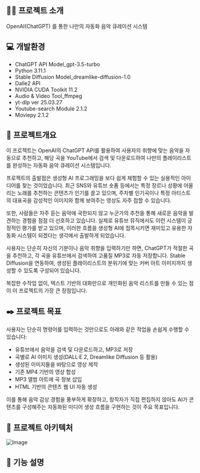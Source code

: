 ## 👨‍🏫 프로젝트 소개
OpenAI(ChatGPT) 를 통한 나만의 자동화 음악 큐레이션 시스템

## 💻 개발환경 
- ChatGPT API Model_gpt-3.5-turbo
- Python 3.11.1
- Stable Diffusion Model_dreamlike-diffusion-1.0
- Dalle2 API
- NVIDIA CUDA Toolkit 11.2
- Audio & Video Tool_ffmpeg
- yt-dlp ver 25.03.27
- Youtube-search Module 2.1.2
- Moviepy 2.1.2

## 📌 프로젝트개요
이 프로젝트는 OpenAI의 ChatGPT API를 활용하여 사용자의 취향에 맞는 음악을 자동으로 추천하고, 해당 곡을 YouTube에서 검색 및 다운로드하여 나만의 플레이리스트를 완성하는 자동화 음악 큐레이션 시스템입니다.

프로젝트의 출발점은 생성형 AI 프로그래밍을 보다 쉽게 체험할 수 있는 실용적인 아이디어를 찾는 것이었습니다. 최근 SNS와 유튜브 숏폼 등에서는 특정 장르나 상황에 어울리는 노래를 추천하는 콘텐츠가 인기를 끌고 있으며, 주차별 인기곡이나 특정 아티스트의 대표곡을 감성적인 이미지와 함께 보여주는 영상도 자주 접할 수 있습니다.

또한, 사람들은 자주 듣는 음악에 국한되지 않고 누군가의 추천을 통해 새로운 음악을 발견하는 경험을 점점 더 선호하고 있습니다. 실제로 유튜브 뮤직에서도 이런 시스템이 긍정적인 평가를 받고 있으며, 이러한 흐름을 생성형 AI에 접목시키면 재미있고 유용한 자동화 시스템이 되겠다는 생각에서 출발하게 되었습니다.

사용자는 단순히 자신의 기분이나 음악 취향을 입력하기만 하면, ChatGPT가 적절한 곡을 추천하고, 각 곡을 유튜브에서 검색하여 고품질 MP3로 자동 저장합니다. Stable Diffusion을 연동하여, 생성된 플레이리스트의 분위기에 맞는 커버 아트 이미지까지 생성할 수 있도록 구성되어 있습니다.

복잡한 수작업 없이, 텍스트 기반의 대화만으로 개인화된 음악 리스트를 만들 수 있는 점이 이 프로젝트의 가장 큰 장점입니다.

## ✒️ 프로젝트 목표
사용자는 단순히 명령어를 입력하는 것만으로도 아래와 같은 작업을 손쉽게 수행할 수 있습니다:

- 유튜브에서 음악을 검색 및 다운로드하고, MP3로 저장
- 곡별로 AI 이미지 생성(DALL·E 2, Dreamlike Diffusion 등 활용)
- 생성된 이미지들을 바탕으로 영상 제작
- 기존 MP4 기반의 영상 합성
- MP3 앨범 아트에 곡 정보 삽입
- HTML 기반의 콘텐츠 웹 UI 자동 생성

이를 통해 음악 감상 경험을 풍부하게 확장하고, 창작자가 직접 편집하지 않아도 AI가 콘텐츠를 구성해주는 자동화된 미디어 생성 흐름을 구현하는 것이 주요 목표입니다.

## 🔨 프로젝트 아키텍처
![Image](https://github.com/user-attachments/assets/a837aa44-d626-4f62-8bce-1fce6e90c4ca)

## 📱 기능 설명

